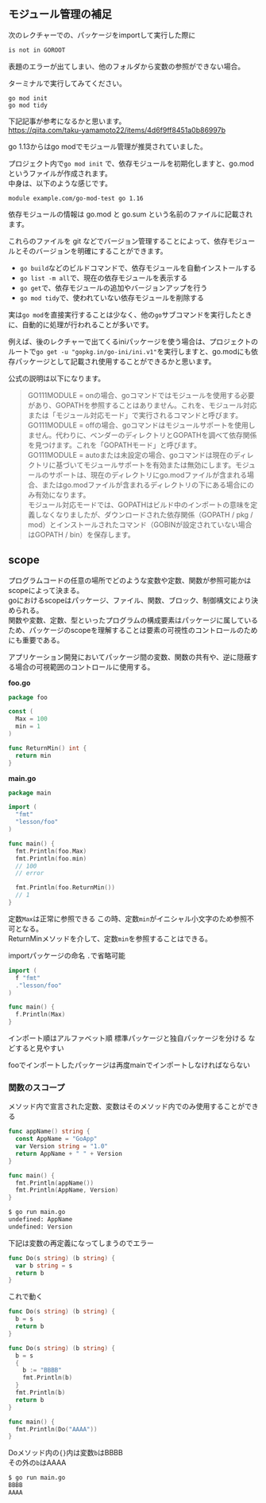 ## モジュール管理の補足
次のレクチャーでの、パッケージをimportして実行した際に
```go
is not in GOROOT
```
表題のエラーが出てしまい、他のフォルダから変数の参照ができない場合。

ターミナルで実行してみてください。
```tarminal
go mod init
go mod tidy
```

下記記事が参考になるかと思います。  
https://qiita.com/taku-yamamoto22/items/4d6f9ff8451a0b86997b

go 1.13からはgo modでモジュール管理が推奨されていました。

プロジェクト内で`go mod init` で、依存モジュールを初期化しますと、go.modというファイルが作成されます。  
中身は、以下のような感じです。
```
module example.com/go-mod-test go 1.16
```
依存モジュールの情報は go.mod と go.sum という名前のファイルに記載されます。  

これらのファイルを git などでバージョン管理することによって、依存モジュールとそのバージョンを明確にすることができます。  

- `go build`などのビルドコマンドで、依存モジュールを自動インストールする
- `go list -m all`で、現在の依存モジュールを表示する
- `go get`で、依存モジュールの追加やバージョンアップを行う
- `go mod tidy`で、使われていない依存モジュールを削除する

実は`go mod`を直接実行することは少なく、他の`go`サブコマンドを実行したときに、自動的に処理が行われることが多いです。

例えば、後のレクチャーで出てくるiniパッケージを使う場合は、プロジェクトのルートで`go get -u "gopkg.in/go-ini/ini.v1"`を実行しますと、go.modにも依存パッケージとして記載され使用することができるかと思います。

公式の説明は以下になります。  

>GO111MODULE = onの場合、goコマンドではモジュールを使用する必要があり、GOPATHを参照することはありません。これを、モジュール対応または「モジュール対応モード」で実行されるコマンドと呼びます。  
>GO111MODULE = offの場合、goコマンドはモジュールサポートを使用しません。代わりに、ベンダーのディレクトリとGOPATHを調べて依存関係を見つけます。これを「GOPATHモード」と呼びます。  
>GO111MODULE = autoまたは未設定の場合、goコマンドは現在のディレクトリに基づいてモジュールサポートを有効または無効にします。モジュールのサポートは、現在のディレクトリにgo.modファイルが含まれる場合、またはgo.modファイルが含まれるディレクトリの下にある場合にのみ有効になります。  
>モジュール対応モードでは、GOPATHはビルド中のインポートの意味を定義しなくなりましたが、ダウンロードされた依存関係（GOPATH / pkg / mod）とインストールされたコマンド（GOBINが設定されていない場合はGOPATH / bin）を保存します。  

## scope
プログラムコードの任意の場所でどのような変数や定数、関数が参照可能かはscopeによって決まる。  
goにおけるscopeはパッケージ、ファイル、関数、ブロック、制御構文により決められる。  
関数や変数、定数、型といったプログラムの構成要素はパッケージに属しているため、パッケージのscopeを理解することは要素の可視性のコントロールのためにも重要である。  

アプリケーション開発においてパッケージ間の変数、関数の共有や、逆に隠蔽する場合の可視範囲のコントロールに使用する。  

**foo.go**

```go:foo.go
package foo

const (
  Max = 100
  min = 1
)

func ReturnMin() int {
  return min
}
```
**main.go**
```go:main.go
package main

import (
  "fmt"
  "lesson/foo"
)

func main() {
  fmt.Println(foo.Max)
  fmt.Println(foo.min)
  // 100
  // error

  fmt.Println(foo.ReturnMin())
  // 1
}
```
定数`Max`は正常に参照できる
この時、定数`min`がイニシャル小文字のため参照不可となる。  
ReturnMinメソッドを介して、定数`min`を参照することはできる。  

importパッケージの命名
`.`で省略可能

```go
import (
  f "fmt"
  ."lesson/foo"
)

func main() {
  f.Println(Max)
}
```

インポート順はアルファベット順
標準パッケージと独自パッケージを分ける
などすると見やすい

fooでインポートしたパッケージは再度mainでインポートしなければならない

### 関数のスコープ
メソッド内で宣言された定数、変数はそのメソッド内でのみ使用することができる

```go
func appName() string {
  const AppName = "GoApp"
  var Version string = "1.0"
  return AppName + " " + Version
}

func main() {
  fmt.Println(appName())
  fmt.Println(AppName, Version)
}
```

```bash
$ go run main.go
undefined: AppName
undefined: Version
```

下記は変数の再定義になってしまうのでエラー
```go
func Do(s string) (b string) {
  var b string = s
  return b
}
```

これで動く
```go
func Do(s string) (b string) {
  b = s
  return b
}
```


```go
func Do(s string) (b string) {
  b = s
  {
    b := "BBBB"
    fmt.Println(b)
  }
  fmt.Println(b)
  return b
}

func main() {
  fmt.Println(Do("AAAA"))
}
```

Doメソッド内の`{}`内は変数`b`はBBBB  
その外の`b`はAAAA

```bash
$ go run main.go
BBBB
AAAA
```
